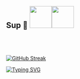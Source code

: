 ## <p>Sup 👋 <img src="https://i.imgur.com/a4kJg3Z.gif" width="60"><img src="https://i.imgur.com/a4kJg3Z.gif" width="60"></p>


<br> </br>

[![GitHub Streak](https://streak-stats.demolab.com?user=akhi07rx&hide_border=true&border_radius=6)](https://git.io/streak-stats)

[![Typing SVG](https://readme-typing-svg.herokuapp.com?font=Fira+Code&size=12&duration=4998&pause=1000&color=F4F4F5&random=false&width=435&lines=May+the+Force+be+with+you+👾)](https://git.io/typing-svg)
